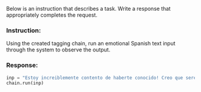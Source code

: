 Below is an instruction that describes a task. Write a response that appropriately completes the request.

### Instruction:
Using the created tagging chain, run an emotional Spanish text input through the system to observe the output.

### Response:
```python
inp = "Estoy increiblemente contento de haberte conocido! Creo que seremos muy buenos amigos!"
chain.run(inp)
```